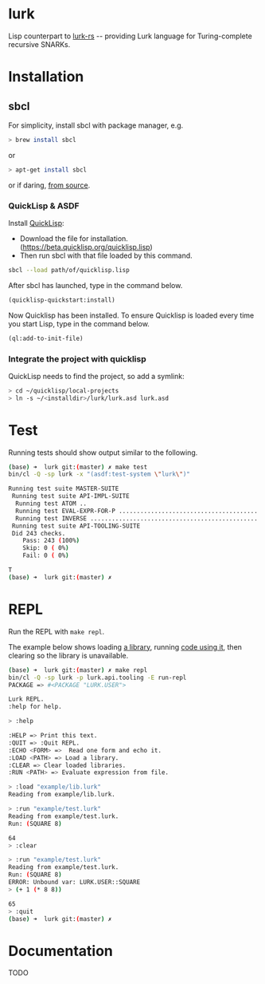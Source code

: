 # lurk
Lisp counterpart to [lurk-rs](https://github.com/porcuquine/lurk-rs) -- providing Lurk language for Turing-complete recursive SNARKs.

# Installation

## sbcl

For simplicity, install sbcl with package manager, e.g.

```bash
> brew install sbcl
```

or
```bash
> apt-get install sbcl
```

or if daring, [from source](https://sourceforge.net/p/sbcl/sbcl/ci/master/tree/).

### QuickLisp & ASDF

Install [QuickLisp](https://www.quicklisp.org):

- Download the file for installation. (https://beta.quicklisp.org/quicklisp.lisp)
- Then run sbcl with that file loaded by this command.

```sh
sbcl --load path/of/quicklisp.lisp
```

After sbcl has launched, type in the command below.

```lisp
(quicklisp-quickstart:install)
```

Now Quicklisp has been installed. To ensure Quicklisp is loaded every time you start Lisp, type in the command below.

```lisp
(ql:add-to-init-file)
```

### Integrate the project with quicklisp

QuickLisp needs to find the project, so add a symlink:

```bash
> cd ~/quicklisp/local-projects
> ln -s ~/<installdir>/lurk/lurk.asd lurk.asd
```
# Test

Running tests should show output similar to the following.
```bash
(base) ➜  lurk git:(master) ✗ make test
bin/cl -Q -sp lurk -x "(asdf:test-system \"lurk\")"

Running test suite MASTER-SUITE
 Running test suite API-IMPL-SUITE
  Running test ATOM ..
  Running test EVAL-EXPR-FOR-P .....................................................
  Running test INVERSE ............................................................................................................................................................................................
 Running test suite API-TOOLING-SUITE
 Did 243 checks.
    Pass: 243 (100%)
    Skip: 0 ( 0%)
    Fail: 0 ( 0%)

T
(base) ➜  lurk git:(master) ✗
```

# REPL

Run the REPL with `make repl`.

The example below shows loading [a library](example/lib.lurk), running [code using it](example/test.lurk), then clearing so the library is unavailable.

```bash
(base) ➜  lurk git:(master) ✗ make repl
bin/cl -Q -sp lurk -p lurk.api.tooling -E run-repl
PACKAGE => #<PACKAGE "LURK.USER">

Lurk REPL.
:help for help.

> :help

:HELP => Print this text.
:QUIT => :Quit REPL.
:ECHO <FORM> =>  Read one form and echo it.
:LOAD <PATH> => Load a library.
:CLEAR => Clear loaded libraries.
:RUN <PATH> => Evaluate expression from file.

> :load "example/lib.lurk"
Reading from example/lib.lurk.

> :run "example/test.lurk"
Reading from example/test.lurk.
Run: (SQUARE 8)

64
> :clear

> :run "example/test.lurk"
Reading from example/test.lurk.
Run: (SQUARE 8)
ERROR: Unbound var: LURK.USER::SQUARE
> (+ 1 (* 8 8))

65
> :quit
(base) ➜  lurk git:(master) ✗ 
```

# Documentation

TODO
